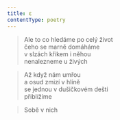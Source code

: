 ```yaml
---
title: ε
contentType: poetry
---
```


<section>

> Ale to co hledáme po celý život  
> čeho se marně domáháme  
> v slzách křikem i něhou  
> nenalezneme u živých

</section>

<section>

> Až když nám umřou  
> a osud zmizí v hlíně  
> se jednou v dušičkovém dešti  
> přiblížíme

</section>

<section>

> Sobě v nich

</section>
